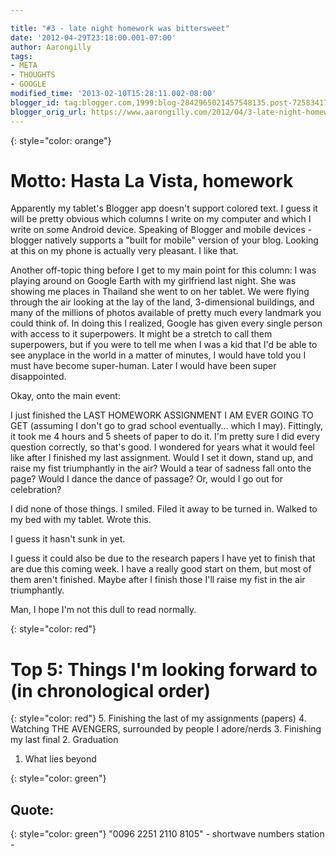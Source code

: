 ```yaml
---

title: "#3 - late night homework was bittersweet"
date: '2012-04-29T23:18:00.001-07:00'
author: Aarongilly
tags:
- META
- THOUGHTS
- GOOGLE
modified_time: '2013-02-10T15:28:11.002-08:00'
blogger_id: tag:blogger.com,1999:blog-2842965021457548135.post-7258341715119153555
blogger_orig_url: https://www.aarongilly.com/2012/04/3-late-night-homework-was-bittersweet.html
---
```


{: style="color: orange"}
# Motto: Hasta La Vista, homework

Apparently my tablet's Blogger app doesn't support colored text. I guess it will be pretty obvious which columns I write on my computer and which I write on some Android device. Speaking of Blogger and mobile devices - blogger natively supports a "built for mobile" version of your blog. Looking at this on my phone is actually very pleasant. I like that.

Another off-topic thing before I get to my main point for this column: I was playing around on Google Earth with my girlfriend last night. She was showing me places in Thailand she went to on her tablet. We were flying through the air looking at the lay of the land, 3-dimensional buildings, and many of the millions of photos available of pretty much every landmark you could think of. In doing this I realized, Google has given every single person with access to it superpowers. It might be a stretch to call them superpowers, but if you were to tell me when I was a kid that I'd be able to see anyplace in the world in a matter of minutes, I would have told you I must have become super-human. Later I would have been super disappointed.

Okay, onto the main event:

I just finished the LAST HOMEWORK ASSIGNMENT I AM EVER GOING TO GET (assuming I don't go to grad school eventually... which I may). Fittingly, it took me 4 hours and 5 sheets of paper to do it. I'm pretty sure I did every question correctly, so that's good. I wondered for years what it would feel like after I finished my last assignment. Would I set it down, stand up, and raise my fist triumphantly in the air? Would a tear of sadness fall onto the page? Would I dance the dance of passage? Or, would I go out for celebration?

I did none of those things. I smiled. Filed it away to be turned in. Walked to my bed with my tablet. Wrote this.

I guess it hasn't sunk in yet.

I guess it could also be due to the research papers I have yet to finish that are due this coming week. I have a really good start on them, but most of them aren't finished. Maybe after I finish those I'll raise my fist in the air triumphantly.

Man, I hope I'm not this dull to read normally.

{: style="color: red"}
# Top 5: Things I'm looking forward to (in chronological order)
{: style="color: red"}
5. Finishing the last of my assignments (papers)
4. Watching THE AVENGERS, surrounded by people I adore/nerds
3. Finishing my last final
2. Graduation
1. What lies beyond

{: style="color: green"}
## Quote:
{: style="color: green"}
"0096 2251 2110 8105"
     - shortwave numbers station -